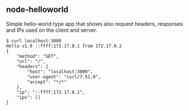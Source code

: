 ## node-helloworld

Simple hello-world type app that shows also request headers, responses and IPs used on the client and server.

```
$ curl localhost:3000
Hello v1.0 ::ffff:172.17.0.1 from 172.17.0.2
{
    "method": "GET",
    "url": "/",
    "headers": {
        "host": "localhost:3000",
        "user-agent": "curl/7.51.0",
        "accept": "*/*"
    },
    "ip": "::ffff:172.17.0.1",
    "ips": []
}
```

